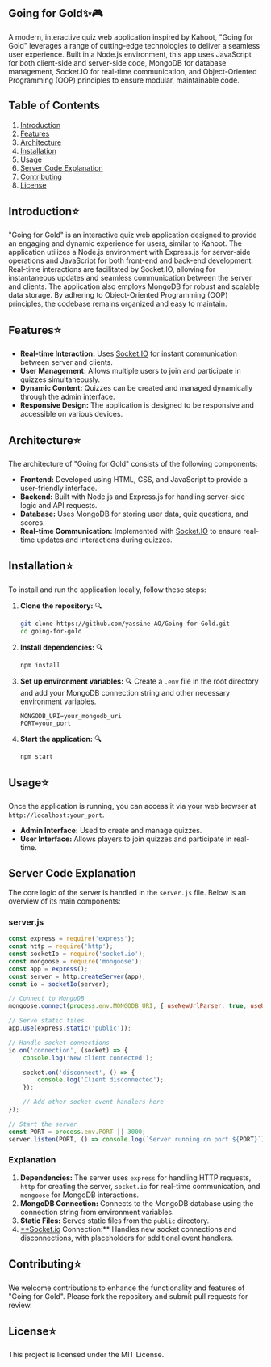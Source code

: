 ## Going for Gold✨🎮

A modern, interactive quiz web application inspired by Kahoot, "Going for Gold" leverages a range of cutting-edge technologies to deliver a seamless user experience. Built in a Node.js environment, this app uses JavaScript for both client-side and server-side code, MongoDB for database management, Socket.IO for real-time communication, and Object-Oriented Programming (OOP) principles to ensure modular, maintainable code.

## Table of Contents

1. [Introduction](notion://www.notion.so/a0dfcdb79eb3487c95d65916c84582e7?pvs=43&qid=#introduction)
2. [Features](notion://www.notion.so/a0dfcdb79eb3487c95d65916c84582e7?pvs=43&qid=#features)
3. [Architecture](notion://www.notion.so/a0dfcdb79eb3487c95d65916c84582e7?pvs=43&qid=#architecture)
4. [Installation](notion://www.notion.so/a0dfcdb79eb3487c95d65916c84582e7?pvs=43&qid=#installation)
5. [Usage](notion://www.notion.so/a0dfcdb79eb3487c95d65916c84582e7?pvs=43&qid=#usage)
6. [Server Code Explanation](notion://www.notion.so/a0dfcdb79eb3487c95d65916c84582e7?pvs=43&qid=#server-code-explanation)
7. [Contributing](notion://www.notion.so/a0dfcdb79eb3487c95d65916c84582e7?pvs=43&qid=#contributing)
8. [License](notion://www.notion.so/a0dfcdb79eb3487c95d65916c84582e7?pvs=43&qid=#license)

## Introduction⭐

"Going for Gold" is an interactive quiz web application designed to provide an engaging and dynamic experience for users, similar to Kahoot. The application utilizes a Node.js environment with Express.js for server-side operations and JavaScript for both front-end and back-end development. Real-time interactions are facilitated by Socket.IO, allowing for instantaneous updates and seamless communication between the server and clients. The application also employs MongoDB for robust and scalable data storage. By adhering to Object-Oriented Programming (OOP) principles, the codebase remains organized and easy to maintain.

## Features⭐

- **Real-time Interaction:** Uses [Socket.IO](http://socket.io/) for instant communication between server and clients.
- **User Management:** Allows multiple users to join and participate in quizzes simultaneously.
- **Dynamic Content:** Quizzes can be created and managed dynamically through the admin interface.
- **Responsive Design:** The application is designed to be responsive and accessible on various devices.

## Architecture⭐

The architecture of "Going for Gold" consists of the following components:

- **Frontend:** Developed using HTML, CSS, and JavaScript to provide a user-friendly interface.
- **Backend:** Built with Node.js and Express.js for handling server-side logic and API requests.
- **Database:** Uses MongoDB for storing user data, quiz questions, and scores.
- **Real-time Communication:** Implemented with [Socket.IO](http://socket.io/) to ensure real-time updates and interactions during quizzes.

## Installation⭐

To install and run the application locally, follow these steps:

1. **Clone the repository:** 🔍
    
    ```bash
    git clone https://github.com/yassine-AO/Going-for-Gold.git
    cd going-for-gold
    
    ```
    
2. **Install dependencies:** 🔍
    
    ```bash
    npm install
    
    ```
    
3. **Set up environment variables:** 🔍
Create a `.env` file in the root directory and add your MongoDB connection string and other necessary environment variables.
    
    ```
    MONGODB_URI=your_mongodb_uri
    PORT=your_port
    
    ```
    
4. **Start the application:** 🔍
    
    ```bash
    npm start
    
    ```
    

## Usage⭐

Once the application is running, you can access it via your web browser at `http://localhost:your_port`.

- **Admin Interface:** Used to create and manage quizzes.
- **User Interface:** Allows players to join quizzes and participate in real-time.

## Server Code Explanation

The core logic of the server is handled in the `server.js` file. Below is an overview of its main components:

### server.js

```jsx
const express = require('express');
const http = require('http');
const socketIo = require('socket.io');
const mongoose = require('mongoose');
const app = express();
const server = http.createServer(app);
const io = socketIo(server);

// Connect to MongoDB
mongoose.connect(process.env.MONGODB_URI, { useNewUrlParser: true, useUnifiedTopology: true });

// Serve static files
app.use(express.static('public'));

// Handle socket connections
io.on('connection', (socket) => {
    console.log('New client connected');

    socket.on('disconnect', () => {
        console.log('Client disconnected');
    });

    // Add other socket event handlers here
});

// Start the server
const PORT = process.env.PORT || 3000;
server.listen(PORT, () => console.log(`Server running on port ${PORT}`));

```

### Explanation

1. **Dependencies:** The server uses `express` for handling HTTP requests, `http` for creating the server, `socket.io` for real-time communication, and `mongoose` for MongoDB interactions.
2. **MongoDB Connection:** Connects to the MongoDB database using the connection string from environment variables.
3. **Static Files:** Serves static files from the `public` directory.
4. [**Socket.io](http://socket.io/) Connection:** Handles new socket connections and disconnections, with placeholders for additional event handlers.

## Contributing⭐

We welcome contributions to enhance the functionality and features of "Going for Gold". Please fork the repository and submit pull requests for review.

## License⭐

This project is licensed under the MIT License.
